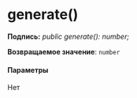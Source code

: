 # <a name="generate"></a>generate()






**Подпись:** _public generate(): number;_

**Возвращаемое значение**: `number`





#### <a name="parameters"></a>Параметры
Нет


